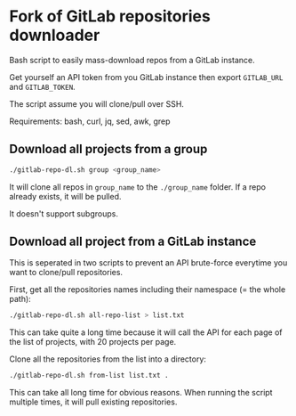 # Fork of GitLab repositories downloader

Bash script to easily mass-download repos from a GitLab instance.

Get yourself an API token from you GitLab instance then export `GITLAB_URL` and `GITLAB_TOKEN`.

The script assume you will clone/pull over SSH.

Requirements: bash, curl, jq, sed, awk, grep

## Download all projects from a group

```sh
./gitlab-repo-dl.sh group <group_name>
```

It will clone all repos in `group_name` to the `./group_name` folder. If a repo already exists, it will be pulled.

It doesn't support subgroups.

## Download all project from a GitLab instance

This is seperated in two scripts to prevent an API brute-force everytime you want to clone/pull repositories.

First, get all the repositories names including their namespace (= the whole path):

```sh
./gitlab-repo-dl.sh all-repo-list > list.txt
```

This can take quite a long time because it will call the API for each page of the list of projects, with 20 projects per page.

Clone all the repositories from the list into a directory:

```sh
./gitlab-repo-dl.sh from-list list.txt .
```

This can take all long time for obvious reasons. When running the script multiple times, it will pull existing repositories.
